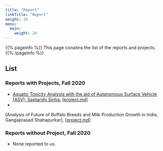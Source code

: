 ```yaml
---
title: "Report"
linkTitle: "Report"
weight: 20
menu:
  main:
    weight: 20
---
```


{{% pageinfo %}}
This page conatins the list of the reports and projects. 
{{% /pageinfo %}}

## List

### Reports with Projects, Fall 2020

*
  [Aquatic Toxicity Analysis with the aid of Autonomous Surface Vehicle (ASV), Saptarshi Sinha](/report/fa20-523-312/project/project/), [[project.md]](https://github.com/cybertraining-dsc/fa20-523-312/blob/master/project/project.md)
*
[Analysis of Future of Buffalo Breeds and Milk Production Growth in India, Gangaprasad Shahapurkar],  [[project.md]](https://github.com/cybertraining-dsc/fa20-523-326/blob/master/project/project.md)
### Reports without Project, Fall 2020

* None reported to us.
